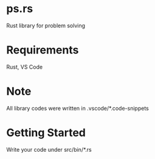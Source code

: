 # ps.rs
Rust library for problem solving

# Requirements
Rust, VS Code

# Note
All library codes were written in .vscode/*.code-snippets

# Getting Started
Write your code under src/bin/*.rs
